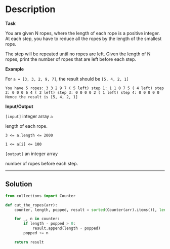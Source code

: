 # Description

**Task**

You are given N ropes, where the length of each rope is a positive integer. At each step, you have to reduce all the ropes by the length of the smallest rope.

The step will be repeated until no ropes are left. Given the length of N ropes, print the number of ropes that are left before each step.

**Example**

For `a = [3, 3, 2, 9, 7]`, the result should be `[5, 4, 2, 1]`

`You have 5 ropes: 3 3 2 9 7 ( 5 left) step 1: 1 1 0 7 5 ( 4 left) step 2: 0 0 0 6 4 ( 2 left) step 3: 0 0 0 0 2 ( 1 left) step 4: 0 0 0 0 0 Hence the result is [5, 4, 2, 1]`

**Input/Output**

`[input]` integer array `a`

length of each rope.

`3 <= a.length <= 2000`

`1 <= a[i] <= 100`

`[output]` an integer array

number of ropes before each step.

---

## Solution

```py
from collections import Counter

def cut_the_ropes(arr):
    counter, length, popped, result = sorted(Counter(arr).items()), len(arr), 0, []

    for _, n in counter:
        if length - popped > 0:
            result.append(length - popped)
        popped += n

    return result
```
